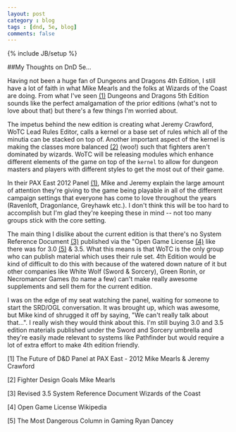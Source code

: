 ```yaml
---
layout: post
category : blog
tags : [dnd, 5e, blog]
comments: false
---
```

{% include JB/setup %}

##My Thoughts on DnD 5e...

Having not been a huge fan of Dungeons and Dragons 4th Edition, I
still have a lot of faith in what Mike Mearls and the folks at Wizards
of the Coast are doing.  From what I've seen
[(1)](http://www.youtube.com/watch?feature=player_embedded&v=Yoa_xQTya8Y)
Dungeons and Dragons 5th Edition sounds like the perfect amalgamation
of the prior editions (what's not to love about that) but there's a
few things I'm worried about.

The impetus behind the new edition is creating what Jeremy Crawford,
WoTC Lead Rules Editor, calls a kernel or a base set of rules which
all of the minutia can be stacked on top of. Another important aspect
of the kernel is making the classes more balanced
[(2)](http://wizards.com/dnd/Article.aspx?x=dnd/4ll/20120430) (woo!)
such that fighters aren't dominated by wizards. WoTC will be releasing
modules which enhance different elements of the game on top of the
`kernel` to allow for dungeon masters and players with different
styles to get the most out of their game.

In their PAX East 2012 Panel
[(1)](http://www.youtube.com/watch?feature=player_embedded&v=Yoa_xQTya8Y),
Mike and Jeremy explain the large amount of attention they're giving
to the game being playable in all of the different campaign settings
that everyone has come to love throughout the years (Ravenloft,
Dragonlance, Greyhawk etc.). I don't think this will be too hard to
accomplish but I'm glad they're keeping these in mind -- not too many
groups stick with the core setting.

The main thing I dislike about the current edition is that there's no
System Reference Document
[(3)](http://www.wizards.com/default.asp?x=d20/article/srd35)
published via the "Open Game License
[(4)](http://en.wikipedia.org/wiki/Open_Game_License) like there was
for 3.0
[(5)](http://www.wizards.com/dnd/article.asp?x=dnd/md/md20020228e) &
3.5. What this means is that WoTC is the only group who can publish
material which uses their rule set. 4th Edition would be kind of
difficult to do this with because of the watered down nature of it but
other companies like White Wolf (Sword & Sorcery), Green Ronin, or
Necromancer Games (to name a few) can't make really awesome
supplements and sell them for the current edition.

I was on the edge of my seat watching the panel, waiting for someone
to start the SRD/OGL conversation. It was brought up, which was
awesome, but Mike kind of shrugged it off by saying, "We can't really
talk about that...". I really wish they would think about this. I'm
still buying 3.0 and 3.5 edition materials published under the Sword
and Sorcery umbrella and they're easily made relevant to systems like
Pathfinder but would require a lot of extra effort to make 4th edition
friendly.

[1] The Future of D&D Panel at PAX East - 2012
    Mike Mearls & Jeremy Crawford

[2] Fighter Design Goals
    Mike Mearls

[3] Revised 3.5 System Reference Document
    Wizards of the Coast

[4] Open Game License
    Wikipedia

[5] The Most Dangerous Column in Gaming
    Ryan Dancey
